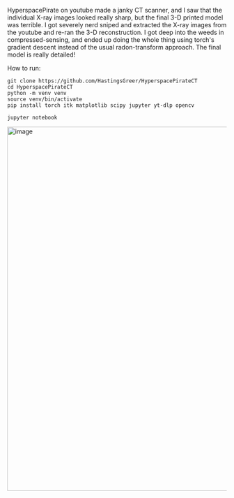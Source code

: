 HyperspacePirate on youtube made a janky CT scanner, and I saw that the individual X-ray images looked really sharp, but the final 3-D printed model was terrible. I got severely nerd sniped and 
extracted the X-ray images from the youtube and re-ran the 3-D reconstruction. I got deep into the weeds in compressed-sensing, and ended up doing the whole thing using torch's gradient descent instead of the usual radon-transform
approach. The final model is really detailed!


How to run:

```
git clone https://github.com/HastingsGreer/HyperspacePirateCT
cd HyperspacePirateCT
python -m venv venv
source venv/bin/activate
pip install torch itk matplotlib scipy jupyter yt-dlp opencv

jupyter notebook
```


<img width="1062" height="834" alt="image" src="https://github.com/user-attachments/assets/8daa8b6f-8c14-4259-bb1b-fdba8eaf2446" />


